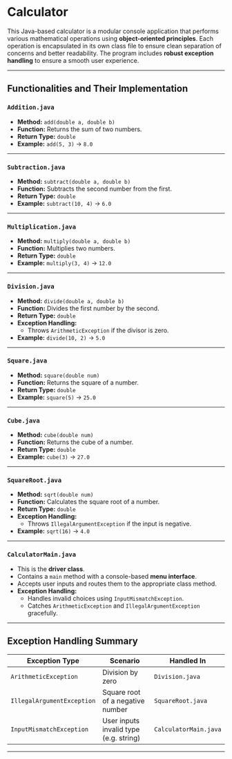 # Calculator

This Java-based calculator is a modular console application that performs various mathematical operations using **object-oriented principles**. Each operation is encapsulated in its own class file to ensure clean separation of concerns and better readability. The program includes **robust exception handling** to ensure a smooth user experience.


---

## Functionalities and Their Implementation

###  `Addition.java`
- **Method:** `add(double a, double b)`
- **Function:** Returns the sum of two numbers.
- **Return Type:** `double`
- **Example:** `add(5, 3)` → `8.0`

---

###  `Subtraction.java`
- **Method:** `subtract(double a, double b)`
- **Function:** Subtracts the second number from the first.
- **Return Type:** `double`
- **Example:** `subtract(10, 4)` → `6.0`

---

###  `Multiplication.java`
- **Method:** `multiply(double a, double b)`
- **Function:** Multiplies two numbers.
- **Return Type:** `double`
- **Example:** `multiply(3, 4)` → `12.0`

---

###  `Division.java`
- **Method:** `divide(double a, double b)`
- **Function:** Divides the first number by the second.
- **Return Type:** `double`
- **Exception Handling:**
  - Throws `ArithmeticException` if the divisor is zero.
- **Example:** `divide(10, 2)` → `5.0`

---

###  `Square.java`
- **Method:** `square(double num)`
- **Function:** Returns the square of a number.
- **Return Type:** `double`
- **Example:** `square(5)` → `25.0`

---

###  `Cube.java`
- **Method:** `cube(double num)`
- **Function:** Returns the cube of a number.
- **Return Type:** `double`
- **Example:** `cube(3)` → `27.0`

---

###  `SquareRoot.java`
- **Method:** `sqrt(double num)`
- **Function:** Calculates the square root of a number.
- **Return Type:** `double`
- **Exception Handling:**
  - Throws `IllegalArgumentException` if the input is negative.
- **Example:** `sqrt(16)` → `4.0`

---

###  `CalculatorMain.java`
- This is the **driver class**.
- Contains a `main` method with a console-based **menu interface**.
- Accepts user inputs and routes them to the appropriate class method.
- **Exception Handling:**
  - Handles invalid choices using `InputMismatchException`.
  - Catches `ArithmeticException` and `IllegalArgumentException` gracefully.

---

## Exception Handling Summary

| Exception Type           | Scenario                                | Handled In            |
|--------------------------|------------------------------------------|------------------------|
| `ArithmeticException`    | Division by zero                         | `Division.java`        |
| `IllegalArgumentException` | Square root of a negative number       | `SquareRoot.java`      |
| `InputMismatchException` | User inputs invalid type (e.g. string)   | `CalculatorMain.java`  |

---




